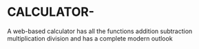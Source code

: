 # CALCULATOR-
A web-based calculator has all the functions addition subtraction multiplication division and has a complete modern outlook 
